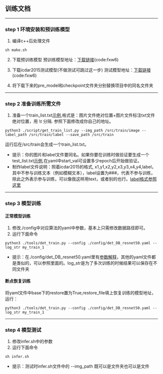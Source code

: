 ## 训练文档
***

### step 1 环境安装和预训练模型
1. 编译c++后处理文件

```
sh make.sh
```
2. 下载预训练模型
预训练模型地址：[下载链接](https://pan.baidu.com/s/1zONYFPsS3szaf5BHeQh5ZA)(code:fxw6)

3. 下载icdar2015测试模型(不做测试可跳过这一步)
测试模型地址：[下载链接](https://pan.baidu.com/s/1zONYFPsS3szaf5BHeQh5ZA)(code:fxw6)

4. 将下载下来的pre_model和checkpoint文件夹分别替换项目中的同名文件夹
***

### step 2 准备训练所需文件
1. 准备一个train_list.txt[示例](https://github.com/BADBADBADBOY/pytorchOCR/blob/master/doc/example/det_train_list.txt),格式是：图片文件绝对位置+图片文件标注txt文件绝对位置，用 \t 分隔. 参照下面修改成你自己的地址。

```
python3 ./script/get_train_list.py --img_path /src/train/image --label_path /src/train/label --save_path /src/train
```
运行后在/src/train会生成一个train_list.txt。
- 提示：你的图片和label文件要同名。如果你要在训练时做验证要生成一个test_list.txt[示例](https://github.com/BADBADBADBOY/pytorchOCR/blob/master/doc/example/det_test_list.txt),在yaml中start_val可设置多少epoch后开始做验证。
- 制作label文件说明：照着icdar2015的格式, x1,y1,x2,y2,x3,y3,x4,y4,label，其中不参与训练文本（例如模糊文本），label设置为###，代表不参与训练，除此之外表示参与训练，可以像我这样用text，或者别的也行。[label格式参照这里](https://github.com/BADBADBADBOY/pytorchOCR/blob/master/doc/example/label.txt)
***
### step 3 模型训练
#### 正常模型训练


1. 修改./config中对应算法的yaml中参数，基本上只需修改数据路径即可。
2. 运行下面命令

```
python3 ./tools/det_train.py --config ./config/det_DB_resnet50.yaml --log_str my_train_1
```

- 提示：在./config/det_DB_resnet50.yaml里有[参数解释](https://github.com/BADBADBADBOY/pytorchOCR/blob/master/config/det_DB_resnet50.yaml)，其他的yaml文件都是类似的，可以参照里面的。log_str是为了多次训练的时候结果可以保存在不同文件夹

#### 断点恢复训练
将yaml文件中base下的restore置为True,restore_file填上恢复训练的模型地址，运行：
```
python3 ./tools/det_train.py --config ./config/det_DB_resnet50.yaml --log_str my_train_1
```


***

### step 4 模型测试
1. 修改infer.sh中的参数
2. 运行下面命令

```
sh infer.sh
```
- 提示：测试时infer.sh文件中的 --img_path 既可以是文件夹也可以是文件




